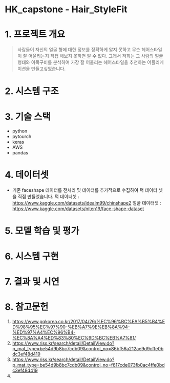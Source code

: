 # HK_capstone - Hair_StyleFit

# 1. 프로젝트 개요

> 사람들이 자신의 얼굴 형에 대한 정보를 정확하게 알지 못하고 무슨 헤어스타일이 잘 어울리는지 직접 해보지 못하면 알 수 없다. 그래서 저희는 그 사람의 얼굴 형태와 이목구비를 분석하여 가장 잘 어울리는 헤어스타일을 추천하는 어플리케이션을 만들고싶었습니다.

# 2. 시스템 구조

# 3. 기술 스택

* python
* pytourch
* keras
* AWS
* pandas

# 4. 데이터셋 
* 기존 faceshape 데이터를 전처리 및 데이터를 추가적으로 수집하여 턱 데이터 셋을 직접 만들었습니다.
턱 데이터셋 : https://www.kaggle.com/datasets/idealm99/chinshape2
얼굴 데이터셋 : https://www.kaggle.com/datasets/niten19/face-shape-dataset


# 5. 모델 학습 및 평가

# 6. 시스템 구현

# 7. 결과 및 시연

# 8. 참고문헌 

1. https://www.gqkorea.co.kr/2017/04/26/%EC%96%BC%EA%B5%B4%ED%98%95%EC%97%90-%EB%A7%9E%EB%8A%94-%ED%97%A4%EC%96%B4-%EC%8A%A4%ED%83%80%EC%9D%BC%EB%A7%81/
2. https://www.riss.kr/search/detail/DetailView.do?p_mat_type=be54d9b8bc7cdb09&control_no=86bf56a212ae9d9cffe0bdc3ef48d419
3. https://www.riss.kr/search/detail/DetailView.do?p_mat_type=be54d9b8bc7cdb09&control_no=f617cde073fb0ac4ffe0bdc3ef48d419
4. 
